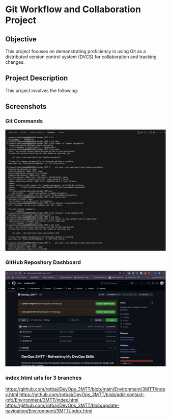 # Git Workflow and Collaboration Project

## Objective

This project focuses on demonstrating proficiency in using Git as a distributed version control system (DVCS) for collaboration and tracking changes.

## Project Description

This project involves the following:

## Screenshots

### Git Commands
![terminal](gitcommands.jpeg)


### GitHub Repository Dashboard

![dashboard](dashboard.jpeg)

### index.html urls for 3 branches
https://github.com/rotbaj/DevOps_3MTT/blob/main/Environment/3MTT/index.html
https://github.com/rotbaj/DevOps_3MTT/blob/add-contact-info/Environment/3MTT/index.html
https://github.com/rotbaj/DevOps_3MTT/blob/update-navigation/Environment/3MTT/index.html


